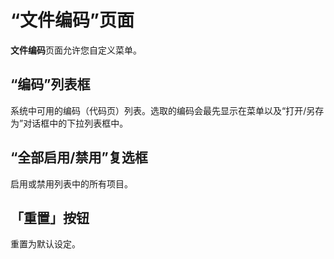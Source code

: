 # “文件编码”页面

**文件编码**页面允许您自定义菜单。

## “编码”列表框

系统中可用的编码（代码页）列表。选取的编码会最先显示在菜单以及“打开/另存为”对话框中的下拉列表框中。

## “全部启用/禁用”复选框

启用或禁用列表中的所有项目。

## 「重置」按钮

重置为默认设定。